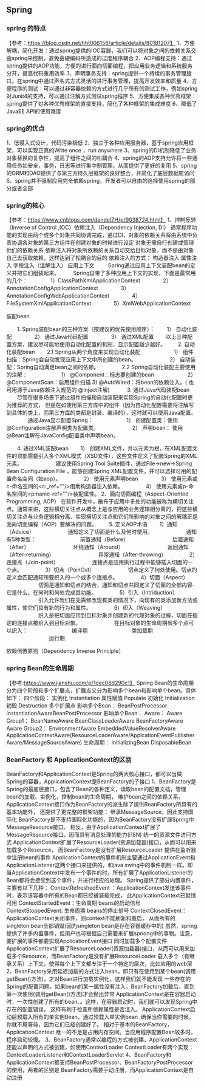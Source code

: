 ## Spring

### spring 的特点

【参考：https://blog.csdn.net/hht006158/article/details/80181207】
1、方便解耦，简化开发：通过spring提供的IOC容器，我们可以将对象之间的依赖关系交由spring来控制，避免由硬编码所造成的过度程序耦合
2、AOP编程支持：通过spring提供的AOP功能，方便的进行面向切面编程，把应用业务逻辑和系统服务分开，提高代码重用效率
3、声明事务支持：spring提供一个持续的事务管理接口，在spring中通过声名式方式灵活的进行事务管理，提高开发效率和质量
4、方便程序的测试：可以通过非容器依赖的方式进行几乎所有的测试工作，例如spring对Junit4的支持，可以通过注解方式测试spring程序
5、方便集成各种优秀框架：spring提供了对各种优秀框架的直接支持，简化了各种框架的集成难度
6、降低了JavaEE API的使用难度

### spring的优点

1、低侵入式设计，代码污染极低
2、独立于各种应用服务器，基于spring应用框架，可以实现正真的Write once ，run anywhere 
3、spring的DI机制降低了业务对象替换的复杂性，提高了组件之间的松耦合
4、spring的AOP支持允许将一些通用任务如安全，事务，日志等进行集中制管理，从而提供了更好的复用
5、spring的ORM和DAO提供了与第三方持久层框架的良好整合，并简化了底层数据库访问
6、spring并不强制应用完全依赖spring，开发者可以自由的选择使用spring的部分或者全部

### spring的核心

【参考：https://www.cnblogs.com/dandelZH/p/9038724.html】
1、控制反转 （Inverse of Control ,IOC）依赖注入（Dependency Injection, DI）
	通常程序功能的实现由两个或多个对象共同协调完成，通过DI，对象的依赖关系将由系统中负责协调各对象的第三方组件在创建对象的时候进行设定
	对象无需自行创建或管理他们的依赖关系
	依赖注入将对象所依赖的关系自动交给目标对象，而不是由对象自己去获取依赖，这样达到了松耦合的目的
	依赖注入的方式：
		构造器注入
		属性注入
		字段注入（注解注入）
	应用上下文
　　 Spring通过应用上下文装配bean的定义并把它们组装起来。
　　 Spring自带了多种应用上下文的实现，下面是最常用的几个：
　　　　1）ClassPathXmlApplicationContext
　　　　2）AnnotationConfigApplicationContext
　　　　3）AnnotationConfigWebApplicationContext
　　　　4）FileSystemXmlApplicationContext
　　　　5）XmlWebApplicationContext　　

装配bean

  　　1. Spring装配bean的三种方案（按建议的优先使用顺序）：
       　　1） 自动化装配
       　　　　2） 通过Java代码配置
       　　　　3） 通过XML配置
       　　以上三种配置方案，建议尽可能地使用自动化配置的机制，显示配置越少越好。
  　　2. 自动化装配bean
       　　2.1 Spring从两个角度来实现自动化装配
       　　　　　　1） 组件扫描：Spring会自动发现应用上下文中所创建的bean。
       　　　　　　2） 自动装配：Spring自动满足bean之间的依赖。
       　　　　2.2 Spring自动化装配主要使用的注解：
       　　　　　　1） @Component：标志要创建的bean
       　　　　　　2） @ComponentScan：启用组件扫描
       		3)  @AutoWired：将bean的依赖注入。( 也可用源于Java依赖注入规范的 @Inject注解)　
  　　3. 通过Java代码装配bean
       　　尽管在很多场景下通过组件扫描和自动装配来实现Spring的自动化配置时更为推荐的方式，
       	但是在如使用第三方库中的组件（因为自动化配置需要将注解写到具体的类上，而第三方库的类都是封装、编译的），这时就可以使用Java配置。
       　　　　通过Java显示配置Spring：
       　　　　　　1） 创建配置类：使用 @Configuration注解声明类为配置类。
       　　　　　　2） 声明bean：  使用 @Bean注解在JavaConfig配置类中声明bean。 

  　　4. 通过XML装配bean
       　　1） 创建XML文件，并以<bean>元素为根，在XML配置文件的顶部需要引入多个XML模式（XSD文件），这些文件定义了配置Spring的XML元素。
       　　　　　　建议使用Spring Tool Suite插件，通过File->new->Spring Bean Configuration File ，能够创建Spring XML配置文件，并可以选择可用的配置命名空间（如aop）。
       　　　　2） 使用<bean>元素声明bean
       　　　　3） 使用<constructor-arg>元素或c-命名空间的<c:_ref=""/>借助构造器注入依赖。
       　　　　4） 使用<property>元素或p-命名空间的<p:name-ref=""/>装配属性。
       2、面向切面编程（Aspect-Oriented Programming, AOP）
       在软件开发中，散布于应用中多处的功能被称为横切关注点。通常来讲，这些横切关注点从概念上是与应用的业务逻辑相分离的，把这些横切关注点与业务逻辑相分离、实现横切关注点和它们所影响的对象之间的解耦正是面向切面编程（AOP）要解决的问题。
  　　5. 定义AOP术语
       　　1）通知（Advice）
       　　　　　　通知定义了切面是什么及何时使用。
       　　　　　　通知有5种类型：
       　　　　　　　　前置通知（Before）
       　　　　　　　　后置通知（After）
       　　　　　　　　环绕通知（Around）
       　　　　　　　　返回通知（After-returning）
       　　　　　　　　异常通知（After-throwing）
       　　　　2）连接点（Join-point）
       　　　　　　连接点是应用执行过程中能够插入切面的一个点。
       　　　　3）切点（PoinCut）
       　　　　　　切点定义了何处使用。切点的定义会匹配通知所要织入的一个或多个连接点。
       　　　　4）切面（Aspect）
       　　　　　　切面是通知和切点的结合，通知和切点共同定义了切面的全部内容-它是什么，在何时和何处完成其功能。
       　　　　5）引入（Intriduction）
       　　　　　　引入允许我们在无需修改现有类的情况下，向现有的类添加新方法或属性，使它们具有新的行为和属性。
       　　　　6）织入（Weaving）
       　　　　　　织入是把切面应用到目标对象并创建新的代理对象的过程，切面在指定的连接点被织入到目标对象。
       　　　　　　在目标对象的生命周期有多个点可以织入：
       　　　　　　　　编译期
       　　　　　　　　类加载期
       　　　　　　　　运行期


依赖倒置原则（Dependency Inverse Principle）

### spring Bean的生命周期 

【参考:https://www.jianshu.com/p/1dec08d290c1】
Spring Bean的生命周期分为四个阶段和多个扩展点，扩展点又分为影响多个bean和影响单个bean。具体如下：
四个阶段：
	实例化 Instantiation
	属性赋值 Populate
	初始化 Initialization
	销毁 Destruction
多个扩展点
	影响多个Bean：
		BeanPostProcessor
		InstantiationAwareBeanPostProcessor
	影响单个Bean：
	  Aware：
	    Aware Group1：
		  BeanNameAware
		  BeanClassLoaderAware
		  BeanFactoryAware
		Aware Group2：
		  EnvironmentAware
		  EmbeddedValueResolverAware
		  ApplicationContextAware(ResourceLoaderAware/ApplcationEventPublisherAware/MessageSourceAware)
	  生命周期：
		InitializingBean
		DisposableBean

### BeanFactory 和 ApplicationContext的区别

BeanFactory和ApplicationContext是Spring的两大核心接口，都可以当做Spring的容器，ApplicationContext是BeanFactory的子接口
1、BeanFactory是Spring的最底层接口，包含了Bean的各种定义，读取bean的配置文档，管理bean的加载、实例化，控制bean的生命周期，
维护bean之间的依赖关系。ApplicationContext接口作为BeanFactory的派生除了提供BeanFactory所具有的基本功能外，
还提供了更完整的框架功能：
	继承MessageSource，因此支持国际化
		BeanFactory是不支持国际化功能的，因为BeanFactory没有扩展Spring中MessageResource接口。
		相反，由于ApplicationContext扩展了MessageResource接口，因而具有消息处理的能力(i18N)
	统一的资源文件访问方式
		ApplicationContext扩展了ResourceLoader(资源加载器)接口，从而可以用来加载多个Resource，
		而BeanFactory是没有扩展ResourceLoader
	提供在监听器中注册bean的事件
		ApplicationContext的事件机制主要通过ApplicationEvent和ApplicationListener这两个接口来提供的，和java swing中的事件机制一样。即当ApplicationContext中发布一个事件的时，所有扩展了ApplicationListener的Bean都将会接受到这个事件，并进行相应的处理。
		Spring提供了部分内置事件，主要有以下几种：
			ContextRefreshedEvent ：ApplicationContext发送该事件时，表示该容器中所有的Bean都已经被装载完成，
			此ApplicationContext已就绪可用
			ContextStartedEvent：生命周期 beans的启动信号
			ContextStoppedEvent: 生命周期 beans的停止信号
			ContextClosedEvent：ApplicationContext关闭事件，则context不能刷新和重启，
			从而所有的singleton bean全部销毁(因为singleton bean是存在容器缓存中的)
		虽然，spring提供了许多内置事件，但用户也可根据自己需要来扩展spriong中的事物。注意，要扩展的事件都要实现ApplicationEvent接口
	同时加载多个配置文件
		ApplicationContext扩展了ResourceLoader(资源加载器)接口，从而可以用来加载多个Resource，而BeanFactory是没有扩展ResourceLoader
	载入多个（有继承关系）上下文，使得每个上下文都专注于一个特定的层次，比如应用的web层
2、BeanFactory采用延迟加载的方式注入bean，即只有在使用到某个bean(调用getBean()方法)，才对Bean进行加载实例化，这样我们就不能发现
一些存在的Spring的配置问题。如果bean的某一属性没有注入，BeanFactory加载后，直到第一次使用(调用getBean()方法)才会抛出异常
ApplicationContext是在容器启动时，一次性创建了所有的bean。。这样，在容器启动时，我们就可以发现Spring中存在的配置错误，
这样有利于检查所依赖属性是否注入。 ApplicationContext启动后预载入所有的单实例Bean，通过预载入单实例bean ,确保当你需要的时候，
你就不用等待，因为它们已经创建好了。
相对于基本的BeanFactory，ApplicationContext 唯一的不足是占用内存空间。当应用程序配置Bean较多时，程序启动较慢。
3、BeanFactory通常以编程的方式被创建，ApplicationContext还能以声明的方式被创建，如使用ContextLoader
	ContextLoader有两个实现：ContextLoaderListener和ContextLoaderServlet
4、BeanFactory和ApplicationContext都支持BeanPostProcessor、BeanFactoryPostProcessor的使用，两者的区别是
BeanFactory需要手动注册，而ApplicationContext是自动注册



